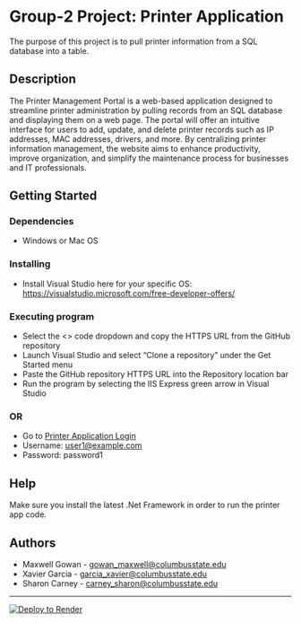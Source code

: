 # Group-2 Project: Printer Application
The purpose of this project is to pull printer information from a SQL database into a table.


## Description
The Printer Management Portal is a web-based application designed to streamline printer administration by pulling records from an SQL database and displaying them on a web page. The portal will offer an intuitive interface for users to add, update, and delete printer records such as IP addresses, MAC addresses, drivers, and more. By centralizing printer information management, the website aims to enhance productivity, improve organization, and simplify the maintenance process for businesses and IT professionals.

## Getting Started
### Dependencies
* Windows or Mac OS

### Installing
* Install Visual Studio here for your specific OS: https://visualstudio.microsoft.com/free-developer-offers/

### Executing program
* Select the <> code dropdown and copy the HTTPS URL from the GitHub repository
* Launch Visual Studio and select “Clone a repository” under the Get Started menu
* Paste the GitHub repository HTTPS URL into the Repository location bar
* Run the program by selecting the IIS Express green arrow in Visual Studio

### OR
* Go to [Printer Application Login](https://printerapp20230504135825.azurewebsites.net/login)
* Username: user1@example.com
* Password: password1

## Help
Make sure you install the latest .Net Framework in order to run the printer app code.

## Authors
* Maxwell Gowan - gowan_maxwell@columbusstate.edu
* Xavier Garcia - garcia_xavier@columbusstate.edu
* Sharon Carney - carney_sharon@columbusstate.edu

---

[![Deploy to Render](https://render.com/images/deploy-to-render-button.svg)](https://render.com/deploy)
